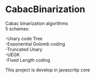 # CabacBinarization
Cabac binarization algorithms  
5 schemas:  

-Unary code Tree  
-Exponential Golomb coding  
-Truncated Unary  
-UEGK  
-Fixed Length coding  

This project is develop in javascritp core

